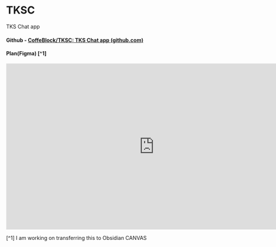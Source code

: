 # TKSC
TKS Chat app
#### Github - [CoffeBlock/TKSC: TKS Chat app (github.com)](https://github.com/CoffeBlock/TKSC)
#### Plan(Figma) [^1]
<iframe style="border: 1px solid rgba(0, 0, 0, 0.1);" width="800" height="450" src="https://www.figma.com/embed?embed_host=share&url=https%3A%2F%2Fwww.figma.com%2Ffile%2FiVfPopt1hJbWcj8c2OHYnA%2FTKSC-Plan%3Fnode-id%3D0%253A1%26t%3Dvc7rkxzqi5zSkm52-1" allowfullscreen></iframe>







[^1] I am working on transferring this to Obsidian CANVAS

